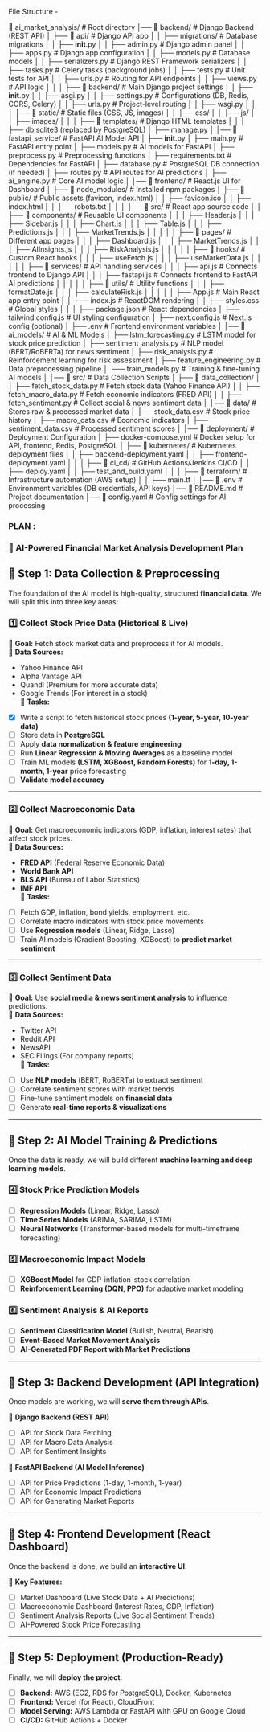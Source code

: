 File Structure - 

📂 ai_market_analysis/             # Root directory
│── 📂 backend/                   # Django Backend (REST API)
│   ├── 📂 api/                    # Django API app
│   │   ├── migrations/            # Database migrations
│   │   ├── __init__.py
│   │   ├── admin.py               # Django admin panel
│   │   ├── apps.py                # Django app configuration
│   │   ├── models.py              # Database models
│   │   ├── serializers.py         # Django REST Framework serializers
│   │   ├── tasks.py               # Celery tasks (background jobs)
│   │   ├── tests.py               # Unit tests for API
│   │   ├── urls.py                # Routing for API endpoints
│   │   ├── views.py               # API logic
│   │
│   ├── 📂 backend/                # Main Django project settings
│   │   ├── __init__.py
│   │   ├── asgi.py
│   │   ├── settings.py            # Configurations (DB, Redis, CORS, Celery)
│   │   ├── urls.py                # Project-level routing
│   │   ├── wsgi.py
│   │
│   ├── 📂 static/                 # Static files (CSS, JS, images)
│   │   ├── css/
│   │   ├── js/
│   │   ├── images/
│   │
│   ├── 📂 templates/              # Django HTML templates
│   │
│   ├── db.sqlite3 (replaced by PostgreSQL)
│   ├── manage.py
│
│── 📂 fastapi_service/            # FastAPI AI Model API
│   ├── __init__.py
│   ├── main.py                     # FastAPI entry point
│   ├── models.py                    # AI models for FastAPI
│   ├── preprocess.py                # Preprocessing functions
│   ├── requirements.txt             # Dependencies for FastAPI
│   ├── database.py                   # PostgreSQL DB connection (if needed)
│   ├── routes.py                     # API routes for AI predictions
│   ├── ai_engine.py                  # Core AI model logic
│
│── 📂 frontend/                     # React.js UI for Dashboard
│   ├── 📂 node_modules/             # Installed npm packages
│   ├── 📂 public/                   # Public assets (favicon, index.html)
│   │   ├── favicon.ico
│   │   ├── index.html
│   │   ├── robots.txt
│   │
│   ├── 📂 src/                      # React app source code
│   │   ├── 📂 components/           # Reusable UI components
│   │   │   ├── Header.js
│   │   │   ├── Sidebar.js
│   │   │   ├── Chart.js
│   │   │   ├── Table.js
│   │   │   ├── Predictions.js
│   │   │   ├── MarketTrends.js
│   │   │
│   │   ├── 📂 pages/                # Different app pages
│   │   │   ├── Dashboard.js
│   │   │   ├── MarketTrends.js
│   │   │   ├── AIInsights.js
│   │   │   ├── RiskAnalysis.js
│   │   │
│   │   ├── 📂 hooks/                 # Custom React hooks
│   │   │   ├── useFetch.js
│   │   │   ├── useMarketData.js
│   │   │
│   │   ├── 📂 services/              # API handling services
│   │   │   ├── api.js                # Connects frontend to Django API
│   │   │   ├── fastapi.js            # Connects frontend to FastAPI AI predictions
│   │   │
│   │   ├── 📂 utils/                 # Utility functions
│   │   │   ├── formatDate.js
│   │   │   ├── calculateRisk.js
│   │   │
│   │   ├── App.js                    # Main React app entry point
│   │   ├── index.js                  # ReactDOM rendering
│   │   ├── styles.css                 # Global styles
│   │
│   ├── package.json                   # React dependencies
│   ├── tailwind.config.js             # UI styling configuration
│   ├── next.config.js                 # Next.js config (optional)
│   ├── .env                            # Frontend environment variables
│
│── 📂 ai_models/                     # AI & ML Models
│   ├── lstm_forecasting.py          # LSTM model for stock price prediction
│   ├── sentiment_analysis.py        # NLP model (BERT/RoBERTa) for news sentiment
│   ├── risk_analysis.py             # Reinforcement learning for risk assessment
│   ├── feature_engineering.py       # Data preprocessing pipeline
│   ├── train_models.py              # Training & fine-tuning AI models
│
│── 📂 src/                          # Data Collection Scripts
│   ├── 📂 data_collection/
│   │   ├── fetch_stock_data.py      # Fetch stock data (Yahoo Finance API)
│   │   ├── fetch_macro_data.py      # Fetch economic indicators (FRED API)
│   │   ├── fetch_sentiment.py       # Collect social & news sentiment data
│
│── 📂 data/                         # Stores raw & processed market data
│   ├── stock_data.csv               # Stock price history
│   ├── macro_data.csv               # Economic indicators
│   ├── sentiment_data.csv           # Processed sentiment scores
│
│── 📂 deployment/                   # Deployment Configuration
│   ├── docker-compose.yml           # Docker setup for API, frontend, Redis, PostgreSQL
│   ├── 📂 kubernetes/               # Kubernetes deployment files
│   │   ├── backend-deployment.yaml
│   │   ├── frontend-deployment.yaml
│   │
│   ├── 📂 ci_cd/                    # GitHub Actions/Jenkins CI/CD
│   │   ├── deploy.yaml
│   │   ├── test_and_build.yaml
│   │
│   ├── 📂 terraform/                # Infrastructure automation (AWS setup)
│   │   ├── main.tf
│
│── 📜 .env                           # Environment variables (DB credentials, API keys)
│── 📜 README.md                      # Project documentation
│── 📜 config.yaml                     # Config settings for AI processing



### PLAN :

### **🚀 AI-Powered Financial Market Analysis Development Plan**  

## **📌 Step 1: Data Collection & Preprocessing**
The foundation of the AI model is high-quality, structured **financial data**. We will split this into three key areas:

### **1️⃣ Collect Stock Price Data (Historical & Live)**
🔹 **Goal:** Fetch stock market data and preprocess it for AI models.  
🔹 **Data Sources:**  
   - Yahoo Finance API  
   - Alpha Vantage API  
   - Quandl (Premium for more accurate data)  
   - Google Trends (For interest in a stock)  
🔹 **Tasks:**  
   -[x] Write a script to fetch historical stock prices **(1-year, 5-year, 10-year data)**  
   -[ ] Store data in **PostgreSQL**  
   -[ ] Apply **data normalization & feature engineering**  
   -[ ] Run **Linear Regression & Moving Averages** as a baseline model  
   -[ ] Train ML models **(LSTM, XGBoost, Random Forests)** for **1-day, 1-month, 1-year** price forecasting  
   -[ ] **Validate model accuracy**  

---

### **2️⃣ Collect Macroeconomic Data**
🔹 **Goal:** Get macroeconomic indicators (GDP, inflation, interest rates) that affect stock prices.  
🔹 **Data Sources:**  
   - **FRED API** (Federal Reserve Economic Data)  
   - **World Bank API**  
   - **BLS API** (Bureau of Labor Statistics)  
   - **IMF API**  
🔹 **Tasks:**  
   -[ ] Fetch GDP, inflation, bond yields, employment, etc.  
   -[ ] Correlate macro indicators with stock price movements  
   -[ ] Use **Regression models** (Linear, Ridge, Lasso)  
   -[ ] Train AI models (Gradient Boosting, XGBoost) to **predict market sentiment**  

---

### **3️⃣ Collect Sentiment Data**
🔹 **Goal:** Use **social media & news sentiment analysis** to influence predictions.  
🔹 **Data Sources:**  
   - Twitter API  
   - Reddit API  
   - NewsAPI  
   - SEC Filings (For company reports)  
🔹 **Tasks:**  
   -[ ] Use **NLP models** (BERT, RoBERTa) to extract sentiment  
   -[ ] Correlate sentiment scores with market trends  
   -[ ] Fine-tune sentiment models on **financial data**  
   -[ ] Generate **real-time reports & visualizations**  

---

## **📌 Step 2: AI Model Training & Predictions**
Once the data is ready, we will build different **machine learning and deep learning models**.

### **4️⃣ Stock Price Prediction Models**
-[ ] **Regression Models** (Linear, Ridge, Lasso)  
-[ ] **Time Series Models** (ARIMA, SARIMA, LSTM)  
-[ ] **Neural Networks** (Transformer-based models for multi-timeframe forecasting)  

### **5️⃣ Macroeconomic Impact Models**
-[ ] **XGBoost Model** for GDP-inflation-stock correlation  
-[ ] **Reinforcement Learning (DQN, PPO)** for adaptive market modeling  

### **6️⃣ Sentiment Analysis & AI Reports**
-[ ] **Sentiment Classification Model** (Bullish, Neutral, Bearish)  
-[ ] **Event-Based Market Movement Analysis**  
-[ ] **AI-Generated PDF Report with Market Predictions**  

---

## **📌 Step 3: Backend Development (API Integration)**
Once models are working, we will **serve them through APIs**.

🔹 **Django Backend (REST API)**
   -[ ] API for Stock Data Fetching  
   -[ ] API for Macro Data Analysis  
   -[ ] API for Sentiment Insights  

🔹 **FastAPI Backend (AI Model Inference)**
   -[ ] API for Price Predictions (1-day, 1-month, 1-year)  
   -[ ] API for Economic Impact Predictions  
   -[ ] API for Generating Market Reports  

---

## **📌 Step 4: Frontend Development (React Dashboard)**
Once the backend is done, we build an **interactive UI**.

🔹 **Key Features:**
   -[ ] Market Dashboard (Live Stock Data + AI Predictions)  
   -[ ] Macroeconomic Dashboard (Interest Rates, GDP, Inflation)  
   -[ ] Sentiment Analysis Reports (Live Social Sentiment Trends)  
   -[ ] AI-Powered Stock Price Forecasting  

---

## **📌 Step 5: Deployment (Production-Ready)**
Finally, we will **deploy the project**.

-[ ] **Backend:** AWS (EC2, RDS for PostgreSQL), Docker, Kubernetes  
-[ ] **Frontend:** Vercel (for React), CloudFront  
-[ ] **Model Serving:** AWS Lambda or FastAPI with GPU on Google Cloud  
-[ ] **CI/CD:** GitHub Actions + Docker  
